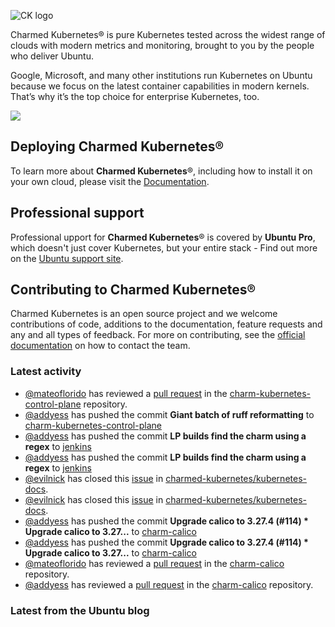 ![CK logo](https://assets.ubuntu.com/v1/451d4cf4-Charmed+Kubernetes_RGB_onWhite_2022.svg)

Charmed Kubernetes® is pure Kubernetes tested across the widest range of clouds with modern metrics and monitoring, brought to you by the people who deliver Ubuntu.

Google, Microsoft, and many other institutions run Kubernetes on Ubuntu because we focus on the latest container capabilities in modern kernels. That’s why it’s the top choice for enterprise Kubernetes, too.

![](https://assets.ubuntu.com/v1/843c77b6-juju-at-a-glace.svg)

## Deploying Charmed Kubernetes®

To learn more about **Charmed Kubernetes**®, including how to install it on your own cloud, please visit the [Documentation][docs].

## Professional support

Professional upport for **Charmed Kubernetes**® is covered by **Ubuntu Pro**, which doesn't just cover Kubernetes, but your entire stack - Find out more on the [Ubuntu support site](https://ubuntu.com/support).

## Contributing to Charmed Kubernetes®

Charmed Kubernetes is an open source project and we welcome contributions of code, additions to the documentation, feature requests and any and all types of feedback. For more on contributing, see the [official documentation][get-in-touch] on how to contact the team.

<!-- LINKS -->
[docs]: https://ubuntu.com/kubernetes/docs
[get-in-touch]: https://ubuntu.com/kubernetes/docs/get-in-touch

### Latest activity

<!-- activity starts -->
 - [@mateoflorido](https://github.com/mateoflorido) has reviewed a [pull request](https://github.com/charmed-kubernetes/charm-kubernetes-control-plane/pull/362) in the [charm-kubernetes-control-plane](https://github.com/charmed-kubernetes/charm-kubernetes-control-plane) repository.
 - [@addyess](https://github.com/addyess) has pushed the commit **Giant batch of ruff reformatting** to [charm-kubernetes-control-plane](https://github.com/charmed-kubernetes/charm-kubernetes-control-plane)
 - [@addyess](https://github.com/addyess) has pushed the commit **LP builds find the charm using a regex** to [jenkins](https://github.com/charmed-kubernetes/jenkins)
 - [@addyess](https://github.com/addyess) has pushed the commit **LP builds find the charm using a regex** to [jenkins](https://github.com/charmed-kubernetes/jenkins)
 - [@evilnick](https://github.com/evilnick) has closed this [issue](https://github.com/charmed-kubernetes/kubernetes-docs/issues/846) in [charmed-kubernetes/kubernetes-docs](https://api.github.com/repos/charmed-kubernetes/kubernetes-docs).
 - [@evilnick](https://github.com/evilnick) has closed this [issue](https://github.com/charmed-kubernetes/kubernetes-docs/issues/853) in [charmed-kubernetes/kubernetes-docs](https://api.github.com/repos/charmed-kubernetes/kubernetes-docs).
 - [@addyess](https://github.com/addyess) has pushed the commit **Upgrade calico to 3.27.4 (#114)  * Upgrade calico to 3.27...** to [charm-calico](https://github.com/charmed-kubernetes/charm-calico)
 - [@addyess](https://github.com/addyess) has pushed the commit **Upgrade calico to 3.27.4 (#114)  * Upgrade calico to 3.27...** to [charm-calico](https://github.com/charmed-kubernetes/charm-calico)
 - [@mateoflorido](https://github.com/mateoflorido) has reviewed a [pull request](https://github.com/charmed-kubernetes/charm-calico/pull/114) in the [charm-calico](https://github.com/charmed-kubernetes/charm-calico) repository.
 - [@addyess](https://github.com/addyess) has reviewed a [pull request](https://github.com/charmed-kubernetes/charm-calico/pull/114) in the [charm-calico](https://github.com/charmed-kubernetes/charm-calico) repository.
<!-- activity ends -->

<!-- roadmap starts -->

<!-- roadmap ends -->

### Latest from the Ubuntu blog

<!-- blog starts -->

<!-- blog ends -->
